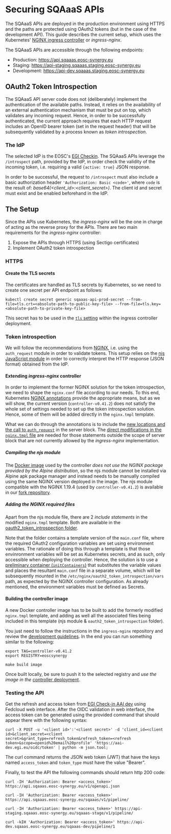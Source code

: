 # Securing SQAaaS APIs

The SQAaaS APIs are deployed in the production environment using HTTPS and
the paths are protected using OAuth2 tokens (but in the case of the 
development API). This guide describes the current setup, which uses the
Kubernetes'
[NGINX ingress controller](https://github.com/kubernetes/ingress-nginx) or
*ingress-nginx*.

The SQAaaS APIs are accessible through the following endpoints:
* Production: https://api.sqaaas.eosc-synergy.eu
* Staging: https://api-staging.sqaaas.staging.eosc-synergy.eu
* Development: https://api-dev.sqaaas.staging.eosc-synergy.eu

## OAuth2 Token Introspection
The SQAaaS API server code does not (deliberately) implement the authentication
of the available paths. Instead, it relies on the availability of an external
authentication mechanism that must be put on top, which validates any incoming
request. Hence, in order to be successfully authenticated, the current approach 
requires that each HTTP request includes an OpenID bearer token (set in the
request header) that will be subsequently validated by a process known as *token
introspection*.

### The IdP

The selected IdP is the EOSC's [EGI Checkin](https://aai-dev.egi.eu). The
SQAaaS APIs leverage the `/introspect` path, provided by the IdP, in order
check the validity of the incoming token, i.e. requiring a valid
`{active: true}` JSON response.

In order to be successful, the request to `/introspect` must also include a
basic authorization header `'Authorization: Basic <code>'`, where `code` is
the result of: *base64(<client_id>:<client_secret>)*. The client id and secret
must exist and be enabled beforehand in the IdP.

## The Setup

Since the APIs use Kubernetes, the *ingress-nginx* will be the one in charge
of acting as the reverse proxy for the APIs. There are two main 
requirements for the *ingress-nginx* controller:

1. Expose the APIs through HTTPS (using Sectigo certificates)
2. Implement OAuth2 token introspection

### HTTPS

#### Create the TLS secrets
The certificates are handled as TLS secrets by Kubernetes, so we need
to create one secret per API endpoint as follows:
```
kubectl create secret generic sqaaas-api-prod-secret --from-file=tls.crt=<absolute-path-to-public-key-file> --from-file=tls.key=<absolute-path-to-private-key-file>
```

This secret has to be used in the [`tls` setting](https://github.com/EOSC-synergy/ingress-nginx/blob/custom/controller-v0.41.2/deploy/static/provider/baremetal/sqaaas-ingress.yaml#L40)
within the ingress controller deployment.

### Token introspection
We will follow the recommendations from
[NGINX](https://www.nginx.com/blog/validating-oauth-2-0-access-tokens-nginx/),
i.e. using the `auth_request` module in order to validate tokens. This setup
relies on the [njs JavaScript module](https://nginx.org/en/docs/njs/) in order
to correctly interpret the HTTP response (JSON format) obtained from the IdP.

#### Extending *ingress-nginx* controller
In order to implement the former NGINX solution for the token introspection, 
we need to shape the `nginx.conf` file according to our needs. To this end, 
Kubernetes [NGINX annotations](https://kubernetes.github.io/ingress-nginx/user-guide/nginx-configuration/annotations/)
provide the appropriate means, but as we will show, the current version
(`controller-v0.41.2`) does not satisfy the whole set of settings needed to
set up the token introspection solution. Hence, some of them will be added
directly in the `nginx.tmpl` template. 

What we can do through the annotations is to include the [new locations and
the call to `auth_request`](https://github.com/EOSC-synergy/ingress-nginx/blob/custom/controller-v0.41.2/deploy/static/provider/baremetal/sqaaas-ingress.yaml#L6-L34)
in the server block. The [direct modifications in the
`nginx.tmpl` file](https://github.com/kubernetes/ingress-nginx/compare/master...EOSC-synergy:custom/controller-v0.41.2#diff-cbf382cc05c9f274b5db56a581b335dba8ecb80fd96a8f1a6a068b2594c9b1ca) are needed for those statements outside the scope of server
block that are not currently allowed by the *ingress-nginx* implementation.

##### Compiling the njs module
The [Docker image](https://github.com/EOSC-synergy/ingress-nginx/blob/custom/controller-v0.41.2/rootfs/Dockerfile)
used by the controller *does not use the NGINX package provided by the Alpine
distribution*, so the njs module cannot be installed via Alpine apk package 
manager and instead needs to be manually compiled using the same NGINX version
deployed in the image. The njs module compatible with the NGINX 1.19.4 (used
by `controller-v0.41.2`) is available in our [fork repository](https://github.com/EOSC-synergy/ingress-nginx/tree/custom/controller-v0.41.2/rootfs/etc/nginx/modules).

##### Adding the NGINX required files
Apart from the njs module file, there are 2 *include statements* in the
modified `nginx.tmpl` template. Both are available in the
[oauth2_token_introspection folder](https://github.com/EOSC-synergy/ingress-nginx/tree/custom/controller-v0.41.2/rootfs/etc/nginx/oauth2_token_introspection).

Note that the folder contains a template version of the `main.conf` file, where
the required OAuth2 configuration variables are set using environment
variables. The rationale of doing this through a template is that those 
envinronment variables will be set as Kubernetes secrets, and as such, only
accessible when deploying the controller. Hence, the solution is to use a
[preliminary container (`initContainers`)](https://github.com/EOSC-synergy/ingress-nginx/blob/custom/controller-v0.41.2/deploy/static/provider/baremetal/deploy.yaml#L408-L445)
that substitutes the variable values and places the resultant `main.conf` file
in a separate volume, which will be subsequently mounted in the 
`/etc/nginx/oauth2_token_introspection/vars` path, as expected by the NGINX
controller configuration. As already mentioned, the environment variables must
be defined as Secrets.

#### Building the controller image
A new Docker controller image has to be built to add the formerly modified
`nginx.tmpl` template, and adding as well all the associated files being
included in this template (njs module & `oauth2_token_introspection` folder).

You just need to follow the instructions in the `ingress-nginx` repository and
review the [development guidelines](https://kubernetes.github.io/ingress-nginx/development/).
In the end you can run something similar to the following:
```
export TAG=controller-v0.41.2
export REGISTRY=eoscsynergy

make build image
```

Once built locally, be sure to push it to the selected registry and *use the
image in the* [controller deployment](https://github.com/EOSC-synergy/ingress-nginx/blob/custom/controller-v0.41.2/deploy/static/provider/baremetal/deploy.yaml#L332).


### Testing the API
Get the refresh and access token from [EGI Check-in AAI dev](https://aai-dev.egi.eu/fedcloud/) using Fedcloud web interface. After the OIDC validation in web interface, the access token can be generated using the provided command that should appear there with the following syntax:
```
curl -X POST -u '<client id>':'<client secret>' -d 'client_id=<client id>&client_secret=<client secret>&grant_type=refresh_token&refresh_token=<refresh token>&scope=openid%20email%20profile' 'https://aai-dev.egi.eu/oidc/token' | python -m json.tool;
```

The curl command returns the JSON web token (JWT) that have the keys named `access_token` and `token_type` must have the value "Bearer".

Finally, to test the API the following commands should return http 200 code:
```
curl -IH 'Authorization: Bearer <access_token>' https://api.sqaaas.eosc-synergy.eu/v1/openapi.json

curl -IH 'Authorization: Bearer <access_token>' https://api.sqaaas.eosc-synergy.eu/sqaaas/v1/pipeline/

curl -IH 'Authorization: Bearer <access_token>' https://api-staging.sqaaas.eosc-synergy.eu/sqaaas-stage/v1/pipeline/

curl -kIH 'Authorization: Bearer <access_token>' https://api-dev.sqaaas.eosc-synergy.eu/sqaaas-dev/pipeline/1
```
